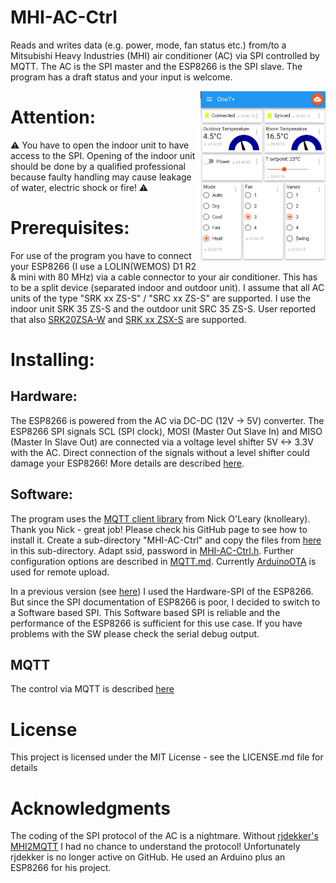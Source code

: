 # MHI-AC-Ctrl
Reads and writes data (e.g. power, mode, fan status etc.) from/to a Mitsubishi Heavy Industries (MHI) air conditioner (AC) via SPI controlled by MQTT. The AC is the SPI master and the ESP8266 is the SPI slave.
The program has a draft status and your input is welcome.

<img src="/images/IoT-MQTT-Panel.jpg" width=200 align="right" />

# Attention:
:warning: You have to open the indoor unit to have access to the SPI. Opening of the indoor unit should be done by 
a qualified professional because faulty handling may cause leakage of water, electric shock or fire! :warning: 

# Prerequisites:
For use of the program you have to connect your ESP8266 (I use a LOLIN(WEMOS) D1 R2 & mini with 80 MHz) via a
cable connector to your air conditioner. This has to be a split device (separated indoor and outdoor unit).
I assume that all AC units of the type "SRK xx ZS-S" / "SRC xx ZS-S" are supported. I use the indoor unit SRK 35 ZS-S and the outdoor unit SRC 35 ZS-S.
User reported that also [SRK20ZSA-W](https://github.com/absalom-muc/MHI-AC-Ctrl/issues/7#issuecomment-583957375) and [SRK xx ZSX-S](https://github.com/absalom-muc/MHI-AC-Ctrl/issues/6#issue-558530669) are supported.
# Installing:

## Hardware:
The ESP8266 is powered from the AC via DC-DC (12V -> 5V) converter. 
The ESP8266 SPI signals SCL (SPI clock), MOSI (Master Out Slave In) and MISO (Master In Slave Out) are connected via a voltage level shifter 5V <-> 3.3V with the AC. Direct connection of the signals without a level shifter could damage your ESP8266!
More details are described [here](/Hardware.md).

## Software:
The program uses the [MQTT client library](https://github.com/knolleary/pubsubclient) from Nick O'Leary (knolleary). Thank you Nick - great job!
Please check his GitHub page to see how to install it.
Create a sub-directory "MHI-AC-Ctrl" and copy the files from [here](https://github.com/absalom-muc/MHI-AC-Ctrl/src) in this sub-directory.
Adapt ssid, password in [MHI-AC-Ctrl.h](https://github.com/absalom-muc/MHI-AC-Ctrl/src/MHI-AC-Ctrl.h). Further configuration options are described in [MQTT.md](https://github.com/absalom-muc/MHI-AC-Ctrl/blob/master/MQTT.md).
Currently [ArduinoOTA](https://github.com/esp8266/Arduino/tree/master/libraries/ArduinoOTA) is used for remote upload.

In a previous version (see [here](https://github.com/absalom-muc/MHI-AC-SPY)) I used the Hardware-SPI of the ESP8266. But since the SPI documentation of ESP8266 is poor, I decided to switch to a Software based SPI.
This Software based SPI is reliable and the performance of the ESP8266 is sufficient for this use case.
If you have problems with the SW please check the serial debug output.

## MQTT
The control via MQTT is described [here](/MQTT.md)

# License
This project is licensed under the MIT License - see the LICENSE.md file for details

# Acknowledgments
The coding of the SPI protocol of the AC is a nightmare. Without [rjdekker's MHI2MQTT](https://github.com/rjdekker/MHI2MQTT) I had no chance to understand the protocol! Unfortunately rjdekker is no longer active on GitHub. He used an Arduino plus an ESP8266 for his project.
